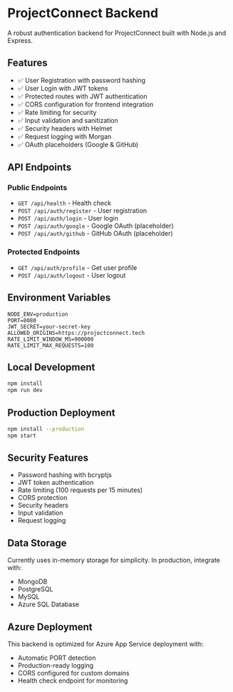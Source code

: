 # ProjectConnect Backend

A robust authentication backend for ProjectConnect built with Node.js and Express.

## Features

- ✅ User Registration with password hashing
- ✅ User Login with JWT tokens
- ✅ Protected routes with JWT authentication
- ✅ CORS configuration for frontend integration
- ✅ Rate limiting for security
- ✅ Input validation and sanitization
- ✅ Security headers with Helmet
- ✅ Request logging with Morgan
- ✅ OAuth placeholders (Google & GitHub)

## API Endpoints

### Public Endpoints
- `GET /api/health` - Health check
- `POST /api/auth/register` - User registration
- `POST /api/auth/login` - User login
- `POST /api/auth/google` - Google OAuth (placeholder)
- `POST /api/auth/github` - GitHub OAuth (placeholder)

### Protected Endpoints
- `GET /api/auth/profile` - Get user profile
- `POST /api/auth/logout` - User logout

## Environment Variables

```env
NODE_ENV=production
PORT=8080
JWT_SECRET=your-secret-key
ALLOWED_ORIGINS=https://projectconnect.tech
RATE_LIMIT_WINDOW_MS=900000
RATE_LIMIT_MAX_REQUESTS=100
```

## Local Development

```bash
npm install
npm run dev
```

## Production Deployment

```bash
npm install --production
npm start
```

## Security Features

- Password hashing with bcryptjs
- JWT token authentication
- Rate limiting (100 requests per 15 minutes)
- CORS protection
- Security headers
- Input validation
- Request logging

## Data Storage

Currently uses in-memory storage for simplicity. In production, integrate with:
- MongoDB
- PostgreSQL
- MySQL
- Azure SQL Database

## Azure Deployment

This backend is optimized for Azure App Service deployment with:
- Automatic PORT detection
- Production-ready logging
- CORS configured for custom domains
- Health check endpoint for monitoring
